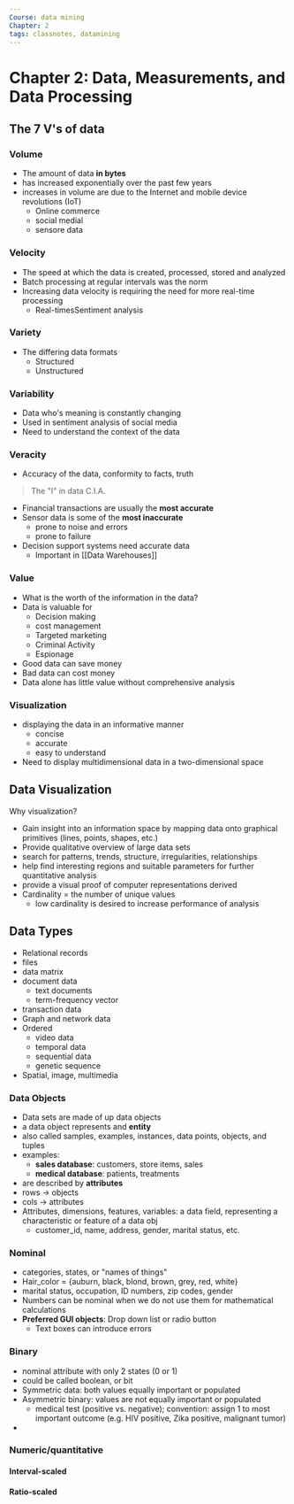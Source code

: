```yaml
---
Course: data mining
Chapter: 2
tags: classnotes, datamining
---
```

# Chapter 2: Data, Measurements, and Data Processing

## The 7 V's of data

### Volume
- The amount of data **in bytes**
- has increased exponentially over the past few years
- increases in volume are due to the Internet and mobile device revolutions (IoT)
	- Online commerce
	- social medial
	- sensore data
### Velocity
- The speed at which the data is created, processed, stored and analyzed
- Batch processing at regular intervals was the norm
- Increasing data velocity is requiring the need for more real-time processing
	- Real-timesSentiment analysis
### Variety
- The differing data formats
	- Structured
	- Unstructured
### Variability
- Data who's meaning is constantly changing
- Used in sentiment analysis of social media
- Need to understand the context of the data
### Veracity
- Accuracy of the data, conformity to facts, truth
> The "I" in data C.I.A.
- Financial transactions are usually the **most accurate**
- Sensor data is some of the **most inaccurate**
	- prone to noise and errors
	- prone to failure
- Decision support systems need accurate data
	- Important in [[Data Warehouses]]
### Value
- What is the worth of the information in the data?
- Data is valuable for 
	- Decision making
	- cost management
	- Targeted marketing 
	- Criminal Activity
	- Espionage
- Good data can save money
- Bad data can cost money
- Data alone has little value without comprehensive analysis
### Visualization
- displaying the data in an informative manner
	- concise
	- accurate
	- easy to understand
- Need to display multidimensional data in a two-dimensional space

## Data Visualization
Why visualization?
- Gain insight into an information space by mapping data onto graphical primitives (lines, points, shapes, etc.)
- Provide qualitative  overview of large data sets
- search for patterns, trends, structure, irregularities, relationships
- help find interesting regions and suitable parameters for further quantitative analysis
- provide a visual proof of computer representations derived
- Cardinality = the number of unique values
	- low cardinality is desired to increase performance of analysis

## Data Types
- Relational records
- files
- data matrix
- document data
	- text documents
	- term-frequency vector
- transaction data
- Graph and network data
- Ordered
	- video data
	- temporal data
	- sequential data
	- genetic sequence
- Spatial, image, multimedia
### Data Objects
- Data sets are made of up data objects
- a data object represents and **entity**
- also called samples, examples, instances, data points, objects, and tuples
- examples:
	- **sales database**: customers, store items, sales
	- **medical database**: patients, treatments
- are described by **attributes**
- rows -> objects
- cols -> attributes
- Attributes, dimensions, features, variables: a data field, representing a characteristic or feature of a data obj
	- customer_id, name, address, gender, marital status, etc.

### Nominal
- categories, states, or "names of things"
- Hair_color = {auburn, black, blond, brown, grey, red, white}
- marital status, occupation, ID numbers, zip codes, gender
- Numbers can be nominal when we do not use them for mathematical calculations
- **Preferred GUI objects**: Drop down list or radio button
	- Text boxes can introduce errors
### Binary
- nominal attribute with only 2 states (0 or 1)
- could be called boolean, or bit
- Symmetric data: both values equally important or populated
- Asymmetric binary: values are not equally important or populated
	- medical test (positive vs. negative); convention: assign 1 to most important outcome (e.g. HIV positive, Zika positive, malignant tumor)
- 
### Numeric/quantitative
#### Interval-scaled
#### Ratio-scaled

